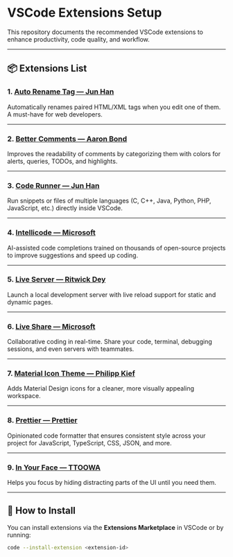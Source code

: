 # VSCode Extensions Setup

This repository documents the recommended VSCode extensions to enhance productivity, code quality, and workflow.

---

## 📦 Extensions List

### 1. [Auto Rename Tag — Jun Han](https://marketplace.visualstudio.com/items?itemName=formulahendry.auto-rename-tag)  
Automatically renames paired HTML/XML tags when you edit one of them. A must-have for web developers.

---

### 2. [Better Comments — Aaron Bond](https://marketplace.visualstudio.com/items?itemName=aaron-bond.better-comments)  
Improves the readability of comments by categorizing them with colors for alerts, queries, TODOs, and highlights.

---

### 3. [Code Runner — Jun Han](https://marketplace.visualstudio.com/items?itemName=formulahendry.code-runner)  
Run snippets or files of multiple languages (C, C++, Java, Python, PHP, JavaScript, etc.) directly inside VSCode.

---

### 4. [Intellicode — Microsoft](https://marketplace.visualstudio.com/items?itemName=VisualStudioExptTeam.vscodeintellicode)  
AI-assisted code completions trained on thousands of open-source projects to improve suggestions and speed up coding.

---

### 5. [Live Server — Ritwick Dey](https://marketplace.visualstudio.com/items?itemName=ritwickdey.LiveServer)  
Launch a local development server with live reload support for static and dynamic pages.

---

### 6. [Live Share — Microsoft](https://marketplace.visualstudio.com/items?itemName=MS-vsliveshare.vsliveshare)  
Collaborative coding in real-time. Share your code, terminal, debugging sessions, and even servers with teammates.

---

### 7. [Material Icon Theme — Philipp Kief](https://marketplace.visualstudio.com/items?itemName=PKief.material-icon-theme)  
Adds Material Design icons for a cleaner, more visually appealing workspace.

---

### 8. [Prettier — Prettier](https://marketplace.visualstudio.com/items?itemName=esbenp.prettier-vscode)  
Opinionated code formatter that ensures consistent style across your project for JavaScript, TypeScript, CSS, JSON, and more.

---

### 9. [In Your Face — TTOOWA](https://marketplace.visualstudio.com/items?itemName=TTOOWA.in-your-face)  
Helps you focus by hiding distracting parts of the UI until you need them.

---

## 🚀 How to Install

You can install extensions via the **Extensions Marketplace** in VSCode or by running:

```sh
code --install-extension <extension-id>
